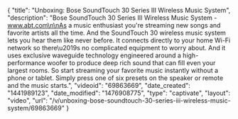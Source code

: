 {
    "title": "Unboxing: Bose SoundTouch 30 Series III Wireless Music System",
    "description": "Bose SoundTouch 30 Series III Wireless Music System - www.abt.com\n\nAs a music enthusiast you're streaming new songs and favorite artists all the time. And the SoundTouch 30 wireless music system lets you hear them like never before. It connects directly to your home Wi-Fi network so there\u2019s no complicated equipment to worry about. And it uses exclusive waveguide technology engineered around a high-performance woofer to produce deep rich sound that can fill even your largest rooms. So start streaming your favorite music instantly without a phone or tablet. Simply press one of six presets on the speaker or remote and the music starts.",
    "videoid": "69863669",
    "date_created": "1441989123",
    "date_modified": "1476908775",
    "type": "captivate",
    "layout": "video",
    "url": "\/v\/unboxing-bose-soundtouch-30-series-iii-wireless-music-system\/69863669"
}